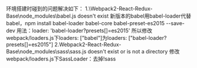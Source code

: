 环境搭建时碰到的问题解决如下：
1.\Webpack2-React-Redux-Base\node_modules\babel.js doesn't exist
  新版本的babel用babel-loader代替babel，npm install babel-loader babel-core babel-preset-es2015 --save-dev
  用法：loader: 'babel-loader?presets[]=es2015'
  所以修改webpack/loaders.js下loaders: ["babel"]为loaders: ["babel-loader?presets[]=es2015"]
2.Webpack2-React-Redux-Base\node_modules\sass\sass.js doesn't exist or is not a directory
  修改webpack/loaders.js下SassLoader：去掉!sass